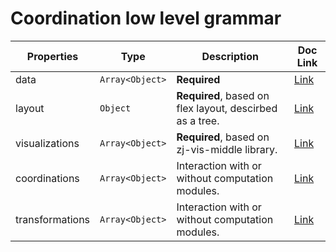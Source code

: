# Coordination low level grammar

| Properties | Type | Description | Doc Link |
| --- | --- | --- | --- |
| data | `Array<Object>` | **Required** | [Link](data.md) |
| layout | `Object` | **Required**, based on flex layout, descirbed as a tree. | [Link](layout.md) |
| visualizations | `Array<Object>` | **Required**, based on zj-vis-middle library. | [Link](visualizations.md) |
| coordinations | `Array<Object>` | Interaction with or without computation modules. | [Link](coordinations.md) |
| transformations | `Array<Object>` | Interaction with or without computation modules. | [Link](transformations.md) |
